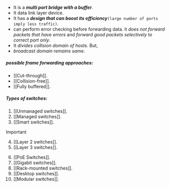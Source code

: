 - It is a ***multi port bridge with a buffer***.
- It data link layer device.
- It has a ***design that can boost its efficiency***`(large number of ports imply less traffic)`.
- can perform error checking before forwarding data.
	it *does not forward packets that have errors* and *forward good packets selectively to correct port only*.
- It *divides collision domain of hosts*. But,
- *broadcast domain remains same*.

##### *possible frame forwarding approaches:*

- [[Cut-through]].
- [[Collision-free]].
- [[Fully buffered]].

##### *Types of switches:*

1. [[Unmanaged switches]].
2. [[Managed switches]].
3. [[Smart switches]].
>[!important] 
>4. [[Layer 2 switches]].
>5. [[Layer 3 switches]].
6. [[PoE Switches]].
7. [[Gigabit switches]].
8. [[Rack-mounted switches]].
9. [[Desktop switches]].
10. [[Modular switches]].
